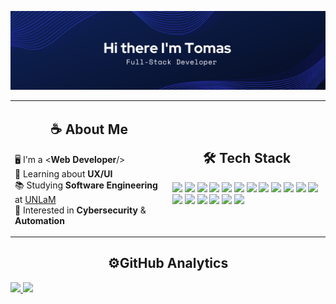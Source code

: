 ![banner](https://github.com/tomassale/tomassale/blob/main/public/img/banner/Banner.png?raw=true)


<table>
  <td width='50%'>
  <h2 align='center'>☕​ About Me</h2>

  🖥️ I'm a \<<strong>Web Developer</strong>/> <br/>
  🌱 Learning about <strong>UX/UI</strong>  <br/>
  📚 Studying <strong>Software Engineering</strong> at <a href='https://www.unlam.edu.ar/index.php'>UNLaM</a> <br/>
  🤔 Interested in <strong>Cybersecurity</strong> & <strong>Automation</strong>
  </td>
  <td>
  <h2 align='center'>🛠 Tech Stack</h2>

  <img src="https://img.shields.io/badge/-React-05122A?style=flat&logo=react"/>
  <img src="https://img.shields.io/badge/-Node-05122A?style=flat&logo=node.js"/>
  <img src="https://img.shields.io/badge/-Express-05122A?style=flat&logo=express"/>
  <img src="https://img.shields.io/badge/-MongoDb-05122A?style=flat&logo=mongodb"/>
  <img src="https://img.shields.io/badge/-MySql-05122A?style=flat&logo=mysql"/>
  <img src="https://img.shields.io/badge/-JavaScript-05122A?style=flat&logo=javascript"/>
  <img src="https://img.shields.io/badge/-TyoeScript-05122A?style=flat&logo=typescript"/>
  <img src="https://img.shields.io/badge/-Python-05122A?style=flat&logo=python"/>
  <img src="https://img.shields.io/badge/-JQuery-05122A?style=flat&logo=jquery"/>
  <img src="https://img.shields.io/badge/-Figma-05122A?style=flat&logo=figma"/>
  <img src="https://img.shields.io/badge/-Photoshop-05122A?style=flat&logo=adobe-photoshop"/>
  <img src="https://img.shields.io/badge/-HTML-05122A?style=flat&logo=HTML5"/>
  <img src="https://img.shields.io/badge/-CSS-05122A?style=flat&logo=CSS3"/>
  <img src="https://img.shields.io/badge/-Bootstrap-05122A?style=flat&logo=bootstrap"/>
  <img src="https://img.shields.io/badge/-Docker-05122A?style=flat&logo=docker"/>
  <img src="https://img.shields.io/badge/-Git-05122A?style=flat&logo=git"/>
  <img src="https://img.shields.io/badge/-Github-05122A?style=flat&logo=github"/>
  <img src="https://img.shields.io/badge/-Visual%20Studio%20Code-05122A?style=flat&logo=visual-studio-code&logoColor=007ACC"/>

  </td>
</table>

<!--
<h2 align='center'>Working on</h2> 
<table>
  <tr>
  <td width="50%">
    <br/>
    <h3 align="center">West Drip</h3>
    <div align="center">
      <a href="https://github.com/tomassale/West-Drip" target="_blank"><img src="https://github.com/tomassale/West-Drip/blob/main/client/public/img/logo/iconBlack.png" width="400" alt="WestDrip"></a>
      <p>West Drip es un <strong>Ecommerce</strong> con amplias funcionalidades</p>
    </div>
  </td>

  <td width="50%">
    <br>
    <h3 align="center">Portfolio</h3>
    <div align="center">                                       
      <a href="https://github.com/tomassale/tomassale" target="_blank"><img src="https://github.com/tomassale/tomassale/blob/main/public/img/logo/favicon.ico" width="400" alt="Personal Page"></a>
      <br/>
      <p>
        Personal page made with <strong>React js</strong> <br/>Navbar, About me, Knowledge, Projects, Contact and Footer
      </p>
    </div>
  </td>
</table>
-->

<h2 align='center'>⚙️GitHub Analytics</h2>
<p>
  <a href="https://github.com/tomassale">
    <img height="180em" src="https://github-readme-stats-eight-theta.vercel.app/api?username=tomassale&show_icons=true&theme=algolia&include_all_commits=true&count_private=true"/>
    <img height="180em" src="https://github-readme-stats-eight-theta.vercel.app/api/top-langs/?username=tomassale&layout=compact&langs_count=8&theme=algolia"/>
  </a>
</p>